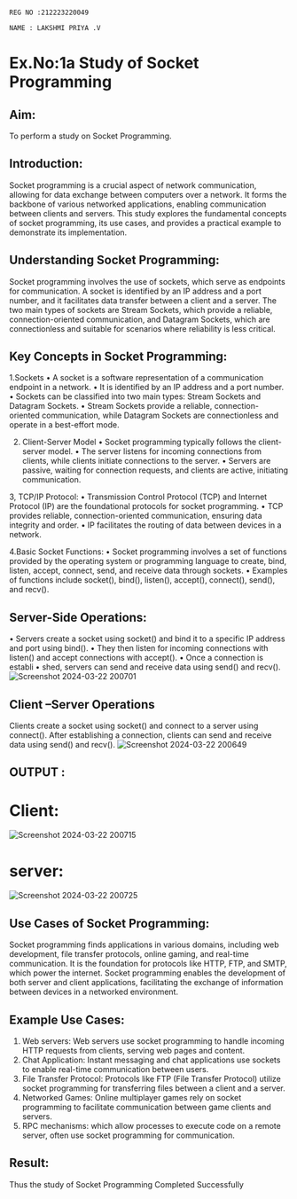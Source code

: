                                                                                                                                                              REG NO :212223220049
																			     NAME : LAKSHMI PRIYA .V
# Ex.No:1a  			Study of Socket Programming
## Aim:  
To perform a study on Socket Programming.

## Introduction:
Socket programming is a crucial aspect of network communication, allowing for data exchange between computers over a network. It forms the backbone of various networked applications, enabling communication between clients and servers. This study explores the fundamental concepts of socket programming, its use cases, and provides a practical example to demonstrate its implementation.

## Understanding Socket Programming:
Socket programming involves the use of sockets, which serve as endpoints for communication. A socket is identified by an IP address and a port number, and it facilitates data transfer between a client and a server. The two main types of sockets are Stream Sockets, which provide a reliable, connection-oriented communication, and Datagram Sockets, which are connectionless and suitable for scenarios where reliability is less critical.

## Key Concepts in Socket Programming:
1.Sockets
•	A socket is a software representation of a communication endpoint in a network.
•	It is identified by an IP address and a port number.
•	Sockets can be classified into two main types: Stream Sockets and Datagram Sockets.
•	Stream Sockets provide a reliable, connection-oriented communication, while Datagram Sockets are connectionless and operate in a best-effort mode.

2. Client-Server Model
•	Socket programming typically follows the client-server model.
•	The server listens for incoming connections from clients, while clients initiate connections to the server.
•	Servers are passive, waiting for connection requests, and clients are active, initiating communication.

3, TCP/IP Protocol:
•	Transmission Control Protocol (TCP) and Internet Protocol (IP) are the foundational protocols for socket programming.
•	TCP provides reliable, connection-oriented communication, ensuring data integrity and order.
•	IP facilitates the routing of data between devices in a network.

4.Basic Socket Functions:
•	Socket programming involves a set of functions provided by the operating system or programming language to create, bind, listen, accept, connect, send, and receive data through sockets.
•	Examples of functions include socket(), bind(), listen(), accept(), connect(), send(), and recv().

## Server-Side Operations:
•	Servers create a socket using socket() and bind it to a specific IP address and port using bind().
•	They then listen for incoming connections with listen() and accept connections with accept().
•	Once a connection is establi
•	shed, servers can send and receive data using send() and recv().
![Screenshot 2024-03-22 200701](https://github.com/Lakshmi-v-Priya/SocketStudy/assets/151720706/a78f07ad-fd5c-4faf-b7d5-af8b7085b9f9)

## Client –Server Operations
Clients create a socket using socket() and connect to a server using connect().
After establishing a connection, clients can send and receive data using send() and recv().
![Screenshot 2024-03-22 200649](https://github.com/Lakshmi-v-Priya/SocketStudy/assets/151720706/72c2f99b-5e58-46c7-95ca-e9998e8a7f92)

## OUTPUT :
# Client:
![Screenshot 2024-03-22 200715](https://github.com/Lakshmi-v-Priya/SocketStudy/assets/151720706/d59646a7-5736-42c2-93c7-c4c31abaec6a)
# server:
![Screenshot 2024-03-22 200725](https://github.com/Lakshmi-v-Priya/SocketStudy/assets/151720706/129679fc-1c2c-4e62-b6f7-63d3750091a2)

## Use Cases of Socket Programming:
Socket programming finds applications in various domains, including web development, file transfer protocols, online gaming, and real-time communication. It is the foundation for protocols like HTTP, FTP, and SMTP, which power the internet. Socket programming enables the development of both server and client applications, facilitating the exchange of information between devices in a networked environment.

## Example Use Cases:
1.	Web servers: Web servers use socket programming to handle incoming HTTP requests from clients, serving web pages and content.
2.	Chat Application: Instant messaging and chat applications use sockets to enable real-time communication between users.
3.	File Transfer Protocol: Protocols like FTP (File Transfer Protocol) utilize socket programming for transferring files between a client and a server.
4.	Networked Games: Online multiplayer games rely on socket programming to facilitate communication between game clients and servers.
5.	RPC mechanisms: which allow processes to execute code on a remote server, often use socket programming for communication.

## Result:
Thus the study of Socket Programming Completed Successfully
